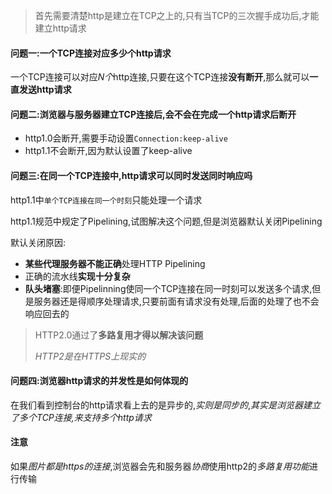 > 首先需要清楚http是建立在TCP之上的,只有当TCP的三次握手成功后,才能建立http请求

#### 问题一:一个TCP连接对应多少个http请求

一个TCP连接可以对应*N个*http连接,只要在这个TCP连接**没有断开**,那么就可以**一直发送http请求**

#### 问题二:浏览器与服务器建立TCP连接后,会不会在完成一个http请求后断开

* http1.0会断开,需要手动设置`Connection:keep-alive`
* http1.1不会断开,因为默认设置了keep-alive

#### 问题三:在同一个TCP连接中,http请求可以同时发送同时响应吗

http1.1中`单个TCP连接在同一个时刻`只能处理一个请求

http1.1规范中规定了Pipelining,试图解决这个问题,但是浏览器默认关闭Pipelining

默认关闭原因:

* **某些代理服务器不能正确**处理HTTP Pipelining
* 正确的流水线**实现十分复杂**
* **队头堵塞**:即便Pipelinning使同一个TCP连接在同一时刻可以发送多个请求,但是服务器还是得顺序处理请求,只要前面有请求没有处理,后面的处理了也不会响应回去的

> HTTP2.0通过了**多路复用才得以解决该问题**
>
> *HTTP2是在HTTPS上现实的*

#### 问题四:浏览器http请求的并发性是如何体现的

在我们看到控制台的http请求看上去的是异步的,*实则是同步的*,*其实是浏览器建立了多个TCP连接,来支持多个http请求*

#### 注意

如果*图片都是https的连接*,浏览器会先和服务器*协商*使用http2的*多路复用功能*进行传输